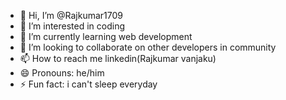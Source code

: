 - 👋 Hi, I’m @Rajkumar1709
- 👀 I’m interested in coding
- 🌱 I’m currently learning web development
- 💞️ I’m looking to collaborate on other developers in community
- 📫 How to reach me linkedin(Rajkumar vanjaku)
- 😄 Pronouns: he/him
- ⚡ Fun fact: i can't sleep everyday

<!---
Rajkumar1709/Rajkumar1709 is a ✨ special ✨ repository because its `README.md` (this file) appears on your GitHub profile.
You can click the Preview link to take a look at your changes.
--->
